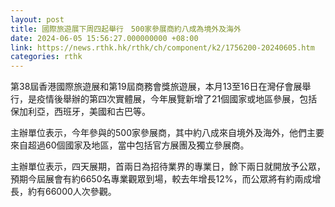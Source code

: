 ```yaml
---
layout: post
title: 國際旅遊展下周四起舉行　500家參展商約八成為境外及海外
date: 2024-06-05 15:56:27.000000000 +08:00
link: https://news.rthk.hk/rthk/ch/component/k2/1756200-20240605.htm
categories: rthk
---
```


第38屆香港國際旅遊展和第19屆商務會獎旅遊展，本月13至16日在灣仔會展舉行，是疫情後舉辦的第四次實體展，今年展覽新增了21個國家或地區參展，包括保加利亞，西班牙，美國和古巴等。

主辦單位表示，今年參與的500家參展商，其中約八成來自境外及海外，他們主要來自超過60個國家及地區，當中包括官方展團及獨立參展商。

主辦單位表示，四天展期，首兩日為招待業界的專業日，餘下兩日就開放予公眾，預期今屆展會有約6650名專業觀眾到場，較去年增長12%，而公眾將有約兩成增長，約有66000人次參觀。
